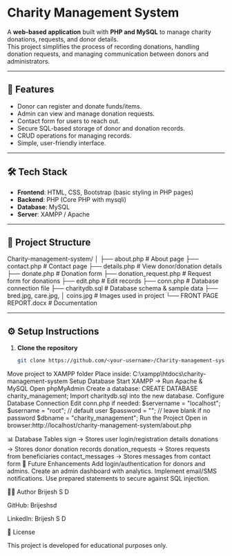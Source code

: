 # Charity Management System

A **web-based application** built with **PHP and MySQL** to manage charity donations, requests, and donor details.  
This project simplifies the process of recording donations, handling donation requests, and managing communication between donors and administrators.

---

## 🚀 Features
- Donor can register and donate funds/items.
- Admin can view and manage donation requests.
- Contact form for users to reach out.
- Secure SQL-based storage of donor and donation records.
- CRUD operations for managing records.
- Simple, user-friendly interface.

---

## 🛠️ Tech Stack
- **Frontend**: HTML, CSS, Bootstrap (basic styling in PHP pages)
- **Backend**: PHP (Core PHP with mysqli)
- **Database**: MySQL
- **Server**: XAMPP / Apache

---

## 📂 Project Structure
Charity-management-system/
│
├── about.php # About page
├── contact.php # Contact page
├── details.php # View donor/donation details
├── donate.php # Donation form
├── donation_request.php # Request form for donations
├── edit.php # Edit records
├── conn.php # Database connection file
├── charitydb.sql # Database schema & sample data
├── bred.jpg, care.jpg,
│ coins.jpg # Images used in project
└── FRONT PAGE REPORT.docx # Documentation

---

## ⚙️ Setup Instructions

1. **Clone the repository**
   ```bash
   git clone https://github.com/<your-username>/Charity-management-system.git
Move project to XAMPP folder
Place inside:
C:\xampp\htdocs\charity-management-system
Setup Database
Start XAMPP → Run Apache & MySQL
Open phpMyAdmin
Create a database:
CREATE DATABASE charity_management;
Import charitydb.sql into the new database.
Configure Database Connection
Edit conn.php if needed:
$servername = "localhost";
$username   = "root";   // default user
$password   = "";       // leave blank if no password
$dbname     = "charity_management";
Run the Project
Open in browser:http://localhost/charity-management-system/about.php

📊 Database Tables
sign → Stores user login/registration details
donations → Stores donor donation records
donation_requests → Stores requests from beneficiaries
contact_messages → Stores messages from contact form
🚀 Future Enhancements
Add login/authentication for donors and admins.
Create an admin dashboard with analytics.
Implement email/SMS notifications.
Use prepared statements to secure against SQL injection.

👨‍💻 Author
Brijesh S D

GitHub: Brijeshsd

LinkedIn: Brijesh S D

📜 License

This project is developed for educational purposes only.
